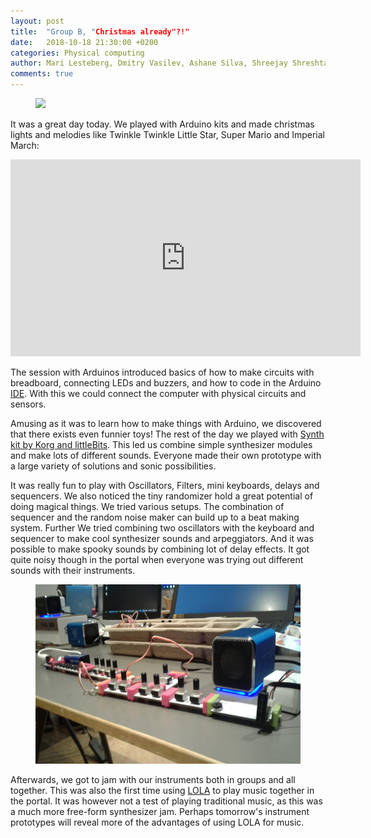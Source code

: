```yaml
---
layout: post
title:  "Group B, "Christmas already"?!"
date:   2018-10-18 21:30:00 +0200
categories: Physical computing
author: Mari Lesteberg, Dmitry Vasilev, Ashane Silva, Shreejay Shreshta & Eigil Aandahl
comments: true
---
```


<figure>
<img src="https://media.giphy.com/media/26u9ZrUgD6TXA54oVV/giphy.gif"> </img>
</figure>

It was a great day today. We played with Arduino kits and made christmas lights and melodies like Twinkle Twinkle Little Star, Super Mario and Imperial March:

<iframe width="560" height="315" src="https://www.youtube.com/embed/PqXch8Bn2Ek" frameborder="0" allow="autoplay; encrypted-media" allowfullscreen></iframe>

The session with Arduinos introduced basics of how to make circuits with breadboard, connecting LEDs and buzzers, and how to code in the Arduino [IDE](https://en.wikipedia.org/wiki/Integrated_development_environment). With this we could connect the computer with physical circuits and sensors.

Amusing as it was to learn how to make things with Arduino, we discovered that there exists even funnier toys! The rest of the day we played with [Synth kit by Korg and littleBits](https://shop.littlebits.com/products/synth-kit).
This led us combine simple synthesizer modules and make lots of different sounds. Everyone made their own prototype with a large variety of solutions and sonic possibilities. 

It was really fun to play with Oscillators, Filters, mini keyboards, delays and sequencers. We also noticed the tiny randomizer hold a great potential of doing magical things. We tried various setups. The combination of sequencer and the random noise maker can build up to a beat making system. Further We tried combining two oscillators with the keyboard and sequencer to make cool synthesizer sounds and arpeggiators. And it was possible to make spooky sounds by combining lot of delay effects.  It got quite noisy though in the portal when everyone was trying out different sounds with their instruments. 

<figure>
<img src="https://github.com/MCT-master/mct-master.github.io/blob/master/assets/img/Little%20bits.jpg"> </img>
</figure>

Afterwards, we got to jam with our instruments both in groups and all together. This was also the first time using [LOLA](https://lola.conts.it/) to play music together in the portal. It was however not a test of playing traditional music, as this was a much more free-form synthesizer jam. Perhaps tomorrow's instrument prototypes will reveal more of the advantages of using LOLA for music.
